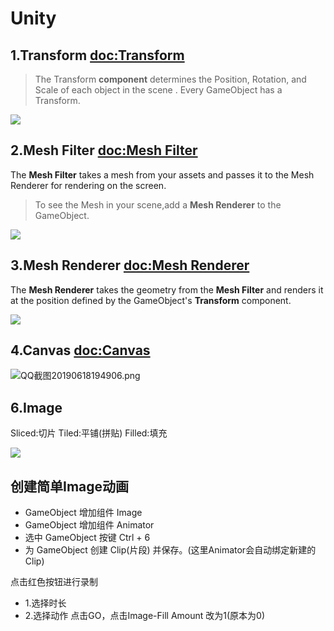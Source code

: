 # Unity
## 1.Transform [doc:Transform](https://docs.unity3d.com/2019.1/Documentation/Manual/class-Transform.html)
> The Transform **component** determines the Position, Rotation, and Scale of each object in the scene
. Every GameObject
has a Transform.

![](https://docs.unity3d.com/2019.1/Documentation/uploads/Main/TransformExample1.png)

## 2.Mesh Filter [doc:Mesh Filter](https://docs.unity3d.com/2019.1/Documentation/Manual/class-MeshFilter.html)
The **Mesh Filter** takes a mesh from your assets and passes it to the Mesh Renderer for rendering on the screen.
> To see the Mesh in your scene,add a **Mesh Renderer** to the GameObject.

![](https://docs.unity3d.com/2019.1/Documentation/uploads/Main/Inspector-MeshFilter.png)

## 3.Mesh Renderer [doc:Mesh Renderer](https://docs.unity3d.com/2019.1/Documentation/Manual/class-MeshRenderer.html)
The **Mesh Renderer** takes the geometry from the **Mesh Filter** and renders it at the position defined by the GameObject's **Transform** component.

![](https://docs.unity3d.com/2019.1/Documentation/uploads/Main/class-MeshRenderer-0.png)

## 4.Canvas [doc:Canvas](https://docs.unity3d.com/2019.1/Documentation/Manual/class-Canvas.html)


![QQ截图20190618194906.png](https://i.loli.net/2019/06/18/5d08cfc8077d560932.png)

## 6.Image

Sliced:切片
Tiled:平铺(拼贴)
Filled:填充

![](https://docs.unity3d.com/2019.1/Documentation/uploads/Main/UI_ImageInspector.png)



## 创建简单Image动画

+ GameObject 增加组件 Image
+ GameObject 增加组件 Animator
+ 选中 GameObject 按键 Ctrl + 6
+ 为 GameObject 创建 Clip(片段) 并保存。(这里Animator会自动绑定新建的Clip)

点击红色按钮进行录制
+ 1.选择时长
+ 2.选择动作 点击GO，点击Image-Fill Amount 改为1(原本为0)